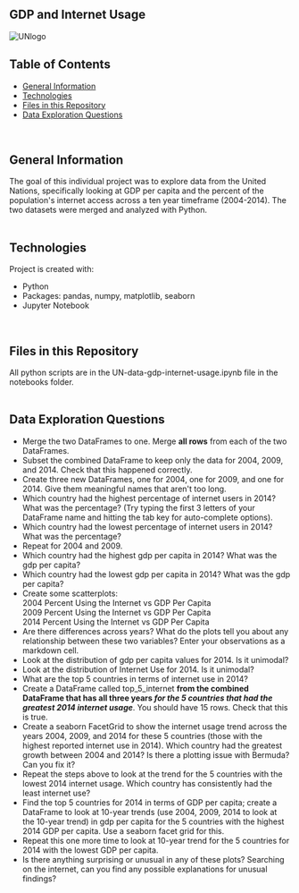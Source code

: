 ## GDP and Internet Usage

![UNlogo](../main/Images/UNlogo.png)


## Table of Contents
* [General Information](#general-information)
* [Technologies](#technologies)
* [Files in this Repository](#files)
* [Data Exploration Questions](#data)
<br>

## <a name="general-information"></a>General Information
The goal of this individual project was to explore data from the United Nations, specifically looking at GDP per capita and the percent of the population's internet access across a ten year timeframe (2004-2014).  The two datasets were merged and analyzed with Python.
<br>
<br>

## <a name="technologies"></a>Technologies
Project is created with:
* Python 
* Packages: pandas, numpy, matplotlib, seaborn
* Jupyter Notebook
<br>

## <a name="files"></a>Files in this Repository
All python scripts are in the UN-data-gdp-internet-usage.ipynb file in the notebooks folder. 
<br>
<br>

## <a name="data"></a>Data Exploration Questions
* Merge the two DataFrames to one. Merge **all rows** from each of the two DataFrames. 
* Subset the combined DataFrame to keep only the data for 2004, 2009, and 2014. Check that this happened correctly.
* Create three new DataFrames, one for 2004, one for 2009, and one for 2014. Give them meaningful names that aren't too long.
* Which country had the highest percentage of internet users in 2014? What was the percentage? (Try typing the first 3 letters of your DataFrame name and hitting the tab key for auto-complete options).
* Which country had the lowest percentage of internet users in 2014? What was the percentage?
* Repeat for 2004 and 2009.
* Which country had the highest gdp per capita in 2014? What was the gdp per capita?
* Which country had the lowest gdp per capita in 2014? What was the gdp per capita?
* Create some scatterplots:  
    2004 Percent Using the Internet vs GDP Per Capita  
    2009 Percent Using the Internet vs GDP Per Capita  
    2014 Percent Using the Internet vs GDP Per Capita  
* Are there differences across years? What do the plots tell you about any relationship between these two variables? Enter your observations as a markdown cell.
* Look at the distribution of gdp per capita values for 2014. Is it unimodal?
* Look at the distribution of Internet Use for 2014. Is it unimodal?
* What are the top 5 countries in terms of internet use in 2014?
* Create a DataFrame called top_5_internet **from the combined DataFrame that has all three years _for the 5 countries that had the greatest 2014 internet usage_**. You should have 15 rows. Check that this is true.
* Create a seaborn FacetGrid to show the internet usage trend across the years 2004, 2009, and 2014 for these 5 countries (those with the highest reported internet use in 2014). Which country had the greatest growth between 2004 and 2014? Is there a plotting issue with Bermuda? Can you fix it?
* Repeat the steps above to look at the trend for the 5 countries with the lowest 2014 internet usage. Which country has consistently had the least internet use?
* Find the top 5 countries for 2014 in terms of GDP per capita; create a DataFrame to look at 10-year trends (use 2004, 2009, 2014 to look at the 10-year trend) in gdp per capita for the 5 countries with the highest 2014 GDP per capita. Use a seaborn facet grid for this.
* Repeat this one more time to look at 10-year trend for the 5 countries for 2014 with the lowest GDP per capita.
* Is there anything surprising or unusual in any of these plots? Searching on the internet, can you find any possible explanations for unusual findings?
